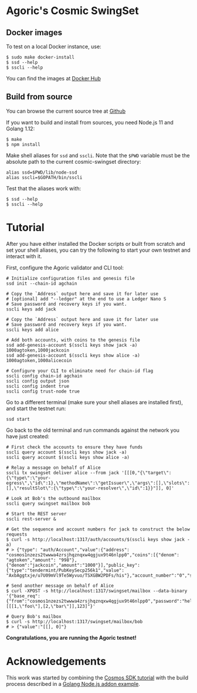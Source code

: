 # Agoric's Cosmic SwingSet

## Docker images

To test on a local Docker instance, use:

```
$ sudo make docker-install
$ ssd --help
$ sscli --help
```

You can find the images at [Docker Hub](https://cloud.docker.com/u/agoric/repository/docker/agoric/cosmic-swingset)

## Build from source

You can browse the current source tree at [Github](https://github.com/Agoric/cosmic-swingset)

If you want to build and install from sources, you need Node.js 11 and Golang 1.12:

```
$ make
$ npm install
```

Make shell aliases for `ssd` and `sscli`.  Note that the `$PWD` variable must be the absolute path to the current cosmic-swingset directory:

```
alias ssd=$PWD/lib/node-ssd
alias sscli=$GOPATH/bin/sscli
```

Test that the aliases work with:

```
$ ssd --help
$ sscli --help
```

# Tutorial

After you have either installed the Docker scripts or built from scratch and set your shell aliases, you can try the following to start your own testnet and interact with it.

First, configure the Agoric validator and CLI tool:

```
# Initialize configuration files and genesis file
ssd init --chain-id agchain

# Copy the `Address` output here and save it for later use 
# [optional] add "--ledger" at the end to use a Ledger Nano S 
# Save password and recovery keys if you want.
sscli keys add jack

# Copy the `Address` output here and save it for later use
# Save password and recovery keys if you want.
sscli keys add alice

# Add both accounts, with coins to the genesis file
ssd add-genesis-account $(sscli keys show jack -a) 1000agtoken,1000jackcoin
ssd add-genesis-account $(sscli keys show alice -a) 1000agtoken,1000alicecoin

# Configure your CLI to eliminate need for chain-id flag
sscli config chain-id agchain
sscli config output json
sscli config indent true
sscli config trust-node true
```

Go to a different terminal (make sure your shell aliases are installed first), and start the testnet run:
```
ssd start
```

Go back to the old terminal and run commands against the network you have just created:
```
# First check the accounts to ensure they have funds
sscli query account $(sscli keys show jack -a) 
sscli query account $(sscli keys show alice -a) 

# Relay a message on behalf of Alice
sscli tx swingset deliver alice --from jack '[[[0,"{\"target\":{\"type\":\"your-egress\",\"id\":1},\"methodName\":\"getIssuer\",\"args\":[],\"slots\":[],\"resultSlot\":{\"type\":\"your-resolver\",\"id\":1}}"]], 0]'

# Look at Bob's the outbound mailbox
sscli query swingset mailbox bob

# Start the REST server
sscli rest-server &

# Get the sequence and account numbers for jack to construct the below requests
$ curl -s http://localhost:1317/auth/accounts/$(sscli keys show jack -a)
# > {"type": "auth/Account","value":{"address": "cosmos1nzezs2twwwa4zrsjhqznqxw4qgjux9t46nlpp0","coins":[{"denom": "agtoken","amount": "998"},{"denom":"jackcoin","amount":"1000"}],"public_key":{"type":"tendermint/PubKeySecp256k1","value": "AxbAggtxje/u7U09mVl9Te5Wyvuo/TSXGBW2PDFs/his"},"account_number":"0","sequence":"8"}}

# Send another message on behalf of Alice
$ curl -XPOST -s http://localhost:1317/swingset/mailbox --data-binary '{"base_req":{"from":"cosmos1nzezs2twwwa4zrsjhqznqxw4qgjux9t46nlpp0","password":"hello123","chain_id":"agchain","sequence":"9","account_number":"0"},"peer":"alice","submitter":"cosmos1nzezs2twwwa4zrsjhqznqxw4qgjux9t46nlpp0","deliver":"[[[1,\"foo\"],[2,\"bar\"]],123]"}'

# Query Bob's mailbox
$ curl -s http://localhost:1317/swingset/mailbox/bob
# > {"value":"[[], 0]"}
```

**Congratulations, you are running the Agoric testnet!**

# Acknowledgements

This work was started by combining the [Cosmos SDK tutorial](https://cosmos.network/docs/tutorial/) with the build process described in a [Golang Node.js addon example](https://github.com/BuildingXwithJS/node-blackfriday-example).

